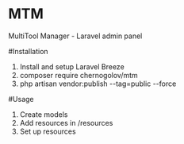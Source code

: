 # MTM
MultiTool Manager - Laravel admin panel

#Installation

1. Install and setup Laravel Breeze
2. composer require chernogolov/mtm
3. php artisan vendor:publish --tag=public --force

#Usage

1. Create models
2. Add resources in /resources
3. Set up resources 
